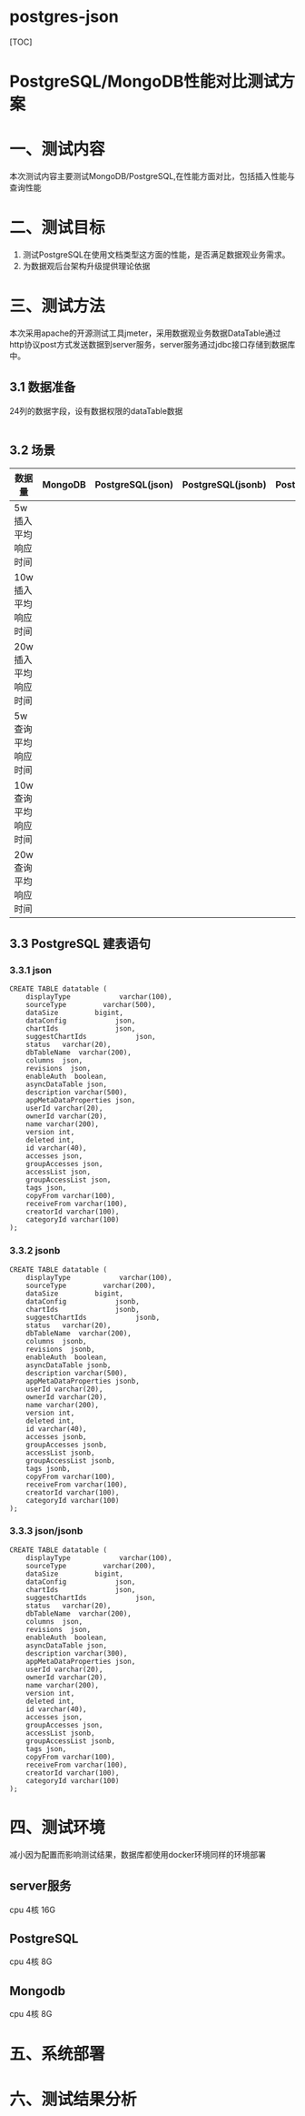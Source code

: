 # postgres-json

[TOC]

# PostgreSQL/MongoDB性能对比测试方案

# 一、测试内容

本次测试内容主要测试MongoDB/PostgreSQL,在性能方面对比，包括插入性能与查询性能
# 二、测试目标

1. 测试PostgreSQL在使用文档类型这方面的性能，是否满足数据观业务需求。
2. 为数据观后台架构升级提供理论依据
# 三、测试方法

本次采用apache的开源测试工具jmeter，采用数据观业务数据DataTable通过http协议post方式发送数据到server服务，server服务通过jdbc接口存储到数据库中。
## 3.1 数据准备

  24列的数据字段，设有数据权限的dataTable数据
  
```
```


## 3.2 场景


|数据量|	MongoDB|	PostgreSQL(json)|	PostgreSQL(jsonb)|	PostgreSQL(json/jsonb)|
|---|---|---|----|-----|
|5w插入平均响应时间||||
|10w插入平均响应时间||||			
|20w插入平均响应时间|||	|			
|5w查询平均响应时间|||	|			
|10w查询平均响应时间|||	|			
|20w查询平均响应时间|||	|

## 3.3 PostgreSQL 建表语句

### 3.3.1 json
```
CREATE TABLE datatable (
    displayType            varchar(100),
    sourceType         varchar(500),           
    dataSize         bigint,           
    dataConfig            json,        
    chartIds              json,
    suggestChartIds            json,
    status   varchar(20),
    dbTableName  varchar(200),
    columns  json,
    revisions  json,
    enableAuth  boolean,
    asyncDataTable json,
    description varchar(500),
    appMetaDataProperties json,
    userId varchar(20),
    ownerId varchar(20),
    name varchar(200),
    version int,
    deleted int,
    id varchar(40),
    accesses json,
    groupAccesses json,
    accessList json,
    groupAccessList json,
    tags json,
    copyFrom varchar(100),
    receiveFrom varchar(100),
    creatorId varchar(100),
    categoryId varchar(100)
);
```
### 3.3.2 jsonb
```
CREATE TABLE datatable (
    displayType            varchar(100),
    sourceType         varchar(200),           
    dataSize         bigint,           
    dataConfig            jsonb,        
    chartIds              jsonb,
    suggestChartIds            jsonb,
    status   varchar(20),
    dbTableName  varchar(200),
    columns  jsonb,
    revisions  jsonb,
    enableAuth  boolean,
    asyncDataTable jsonb,
    description varchar(500),
    appMetaDataProperties jsonb,
    userId varchar(20),
    ownerId varchar(20),
    name varchar(200),
    version int,
    deleted int,
    id varchar(40),
    accesses jsonb,
    groupAccesses jsonb,
    accessList jsonb,
    groupAccessList jsonb,
    tags jsonb,
    copyFrom varchar(100),
    receiveFrom varchar(100),
    creatorId varchar(100),
    categoryId varchar(100)
);
```
### 3.3.3 json/jsonb
```
CREATE TABLE datatable (
    displayType            varchar(100),
    sourceType         varchar(200),           
    dataSize         bigint,           
    dataConfig            json,        
    chartIds              json,
    suggestChartIds            json,
    status   varchar(20),
    dbTableName  varchar(200),
    columns  json,
    revisions  json,
    enableAuth  boolean,
    asyncDataTable json,
    description varchar(300),
    appMetaDataProperties json,
    userId varchar(20),
    ownerId varchar(20),
    name varchar(200),
    version int,
    deleted int,
    id varchar(40),
    accesses json,
    groupAccesses json,
    accessList jsonb,
    groupAccessList jsonb,
    tags json,
    copyFrom varchar(100),
    receiveFrom varchar(100),
    creatorId varchar(100),
    categoryId varchar(100)
);
```

# 四、测试环境

减小因为配置而影响测试结果，数据库都使用docker环境同样的环境部署

## server服务

cpu 4核 16G

## PostgreSQL

cpu 4核 8G

## Mongodb
cpu 4核 8G
# 五、系统部署

# 六、测试结果分析
